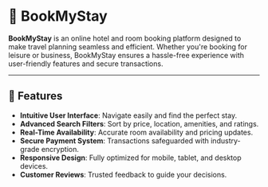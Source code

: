 # 🌟 BookMyStay  

**BookMyStay** is an online hotel and room booking platform designed to make travel planning seamless and efficient. Whether you're booking for leisure or business, BookMyStay ensures a hassle-free experience with user-friendly features and secure transactions.  

---

## 🚀 Features  

- **Intuitive User Interface**: Navigate easily and find the perfect stay.  
- **Advanced Search Filters**: Sort by price, location, amenities, and ratings.  
- **Real-Time Availability**: Accurate room availability and pricing updates.  
- **Secure Payment System**: Transactions safeguarded with industry-grade encryption.  
- **Responsive Design**: Fully optimized for mobile, tablet, and desktop devices.  
- **Customer Reviews**: Trusted feedback to guide your decisions.  
